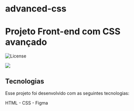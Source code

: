 # advanced-css<h1 aling="center"> Projeto Front-end com CSS avançado</h1>

<p aling="center">
<img alt="License" src="https://img.shields.io/static/v1?label=license&message=MIT&color=49AA26&labelColor=000000">
</p>

<div>
<img src="https://i.imgur.com/FzJVqLs.png">
<div/>

## Tecnologias 

Esse projeto foi desenvolvido com as seguintes tecnologias:

HTML - CSS - Figma
